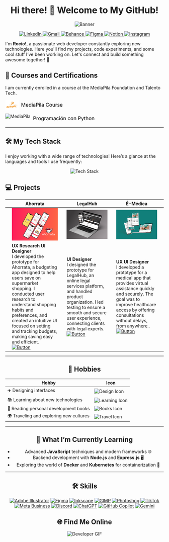 <div align="center">

# Hi there! 👋 Welcome to My GitHub!

<img src="https://github.com/user-attachments/assets/8578ef4c-0e1d-4407-8c42-6803c7a71d15" alt="Banner" width="600" />


<!-- ICONOS DE REDES SOCIALES -->


<p align="center">
  <a href="https://www.linkedin.com/in/rocio-livingston" target="_blank">
    <img src="https://img.shields.io/badge/LinkedIn-0077B5?style=for-the-badge&logo=linkedin&logoColor=white" alt="LinkedIn" height="30">
  </a>
  <a href="mailto:rocioblivingston@gmail.com" target="_blank">
    <img src="https://img.shields.io/badge/Gmail-D14836?style=for-the-badge&logo=gmail&logoColor=white" alt="Gmail" height="30">
  </a>
   <a href="https://www.behance.net/rociolivingston" target="_blank">
    <img src="https://img.shields.io/badge/Behance-1769FF?style=for-the-badge&logo=behance&logoColor=white" alt="Behance" height="30">
  </a>
  <a href="https://www.figma.com/proto/w4Wd4WTWQTXiAjlxgUzvfF/App-supermercado?node-id=344-469&t=SCx2JlNspCf3GPi0-1" target="_blank">
    <img src="https://img.shields.io/badge/Figma-F24E1E?style=for-the-badge&logo=figma&logoColor=white" alt="Figma" height="30">
  </a>
  <a href="https://www.notion.so/Rocio-Livingston-Design-Journal-0a092eccf69b4063bd379802b784478c" target="_blank">
    <img src="https://img.shields.io/badge/Notion-000000?style=for-the-badge&logo=notion&logoColor=white" alt="Notion" height="30">
  </a>
  <a href="https://www.instagram.com/chica.community?igsh=dmt5MXJueWRoZ253&utm_source=qr" target="_blank">
    <img src="https://img.shields.io/badge/Instagram-E4405F?style=for-the-badge&logo=instagram&logoColor=white" alt="Instagram" height="30">
  </a>
  
</p>

</div>



I'm **Rocio!**, a passionate web developer constantly exploring new technologies. Here you'll find my projects, code experiments, and some cool stuff I’ve been working on. Let's connect and build something awesome together! 🚀

## 🌟 Courses and Certifications

I am currently enrolled in a course at the MediaPila Foundation and Talento Tech.

<div style="margin-bottom: 10px;">
  <a href="https://mediapila.org.ar/la-fundacion/" target="_blank" style="text-decoration: none; display: inline-flex; align-items: center;">
    <img src="logo-principal.png" alt="MediaPila" height="30" style="vertical-align: middle;">
    <span style="font-size: 16px; margin-left: 8px; color: black;">MediaPila Course</span>
  </a>
</div>

<div style="margin-bottom: 10px;">
  <a href="https://inscripcionesagencia.bue.edu.ar/talentotech/courses" target="_blank" style="text-decoration: none; display: inline-flex; align-items: center;">
    <img src="https://inscripcionesagencia.bue.edu.ar/talentotech/img/logos-nav.webp" alt="MediaPila" height="30" style="vertical-align: middle;">
    <span style="font-size: 16px; margin-left: 8px; color: black;">Programación con Python</span>
  </a>
</div>


---

## 🛠️ My Tech Stack

I enjoy working with a wide range of technologies! Here’s a glance at the languages and tools I use frequently:

<div align="center">
  <img src="https://skillicons.dev/icons?i=html,css,javascript,python,github,vscode,bootstrap&theme=light" alt="Tech Stack" />
</div>



## 💻 Projects

|   | Ahorrata |   | LegalHub |   | É-Médica |   |
|---|-----------|---|-----------|---|-----------|---|
|   | <img src="Ahorrata.png" alt="Project 1" width="250"> |   | <img src="LegalHub.png" alt="Project 2" width="250"> |   | <img src="E medica Portada.png" alt="Project 3" width="250"> |   |
|   | **UX Research UI Designer** <br> I developed the prototype for Ahorrata, a budgeting app designed to help users save on supermarket shopping. I conducted user research to understand shopping habits and preferences, and created an intuitive UI focused on setting and tracking budgets, making saving easy and efficient. <br> [![Button](https://img.shields.io/badge/See_More-ff66cc?style=for-the-badge)](https://www.figma.com/proto/w4Wd4WTWQTXiAjlxgUzvfF/App-supermercado?node-id=428-1230&starting-point-node-id=428%3A1230) |   | **UI Designer** <br> I designed the prototype for LegalHub, an online legal services platform, and handled product organization. I led testing to ensure a smooth and secure user experience, connecting clients with legal experts. <br> [![Button](https://img.shields.io/badge/See_More-ff66cc?style=for-the-badge)](https://www.behance.net/gallery/183974027/Legal-Hub) |   | **UX UI Designer** <br> I developed a prototype for a medical app that provides virtual assistance quickly and securely. The goal was to improve healthcare access by offering consultations without delays, from anywhere.. <br> [![Button](https://img.shields.io/badge/See_More-ff66cc?style=for-the-badge)](https://www.behance.net/gallery/184023971/E-Medica) |   |


---
<div align="center">

## 🎨 Hobbies

| Hobby                             | Icon                                                      |
|-----------------------------------|-----------------------------------------------------------|
| ✈️ Designing interfaces           | ![Design Icon](https://img.shields.io/badge/Design-0ACF83?style=for-the-badge&logo=figma&logoColor=white) |
| 📚 Learning about new technologies | ![Learning Icon](https://img.shields.io/badge/Learning-FF6F00?style=for-the-badge&logo=education&logoColor=white) |
| 📖 Reading personal development books | ![Books Icon](https://img.shields.io/badge/Books-9B59B6?style=for-the-badge&logo=book&logoColor=white)  |
| 🌍 Traveling and exploring new cultures | ![Travel Icon](https://img.shields.io/badge/Travel-3498DB?style=for-the-badge&logo=globe&logoColor=white)  |

---

## 🌱 What I’m Currently Learning

- Advanced **JavaScript** techniques and modern frameworks 🌐
- Backend development with **Node.js** and **Express.js** 🖥️
- Exploring the world of **Docker** and **Kubernetes** for containerization 🐳

---

## 🛠️ Skills

[![Adobe Illustrator](https://img.icons8.com/color/48/000000/adobe-illustrator.png)](https://www.adobe.com/products/illustrator.html) 
[![Figma](https://img.icons8.com/color/48/000000/figma.png)](https://www.figma.com/) 
[![Inkscape](https://img.icons8.com/color/48/000000/inkscape.png)](https://inkscape.org/) 
[![GIMP](https://img.icons8.com/color/48/000000/gimp.png)](https://www.gimp.org/) 
[![Photoshop](https://img.icons8.com/color/48/000000/adobe-photoshop.png)](https://www.adobe.com/products/photoshop.html) 
[![TikTok](https://img.icons8.com/color/48/000000/tiktok.png)](https://www.tiktok.com/) 
[![Meta Business](https://img.icons8.com/color/48/000000/meta.png)](https://www.facebook.com/business) 
[![Discord](https://img.icons8.com/color/48/000000/discord.png)](https://discord.com/) 
[![ChatGPT](https://img.icons8.com/color/48/000000/chatgpt.png)](https://www.openai.com/chatgpt) 
[![GitHub Copilot](https://img.icons8.com/color/48/000000/github.png)](https://github.com/features/copilot) 
[![Gemini](https://img.icons8.com/color/48/000000/gemini.png)](https://www.google.com/)

## 🌐 Find Me Online 
![Developer GIF](https://media.giphy.com/media/3o7aD2saS6uK8U4h5W/giphy.gif) 

</div>
